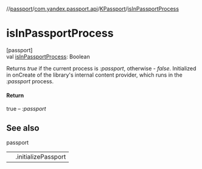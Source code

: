 //[passport](../../../index.md)/[com.yandex.passport.api](../index.md)/[KPassport](index.md)/[isInPassportProcess](is-in-passport-process.md)

# isInPassportProcess

[passport]\
val [isInPassportProcess](is-in-passport-process.md): Boolean

Returns *true* if the current process is *:passport*, otherwise - *false*. Initialized in onCreate of the library's internal content provider, which runs in the *:passport* process.

#### Return

true – *:passport*

## See also

passport

| | |
|---|---|
|  | .initializePassport |
